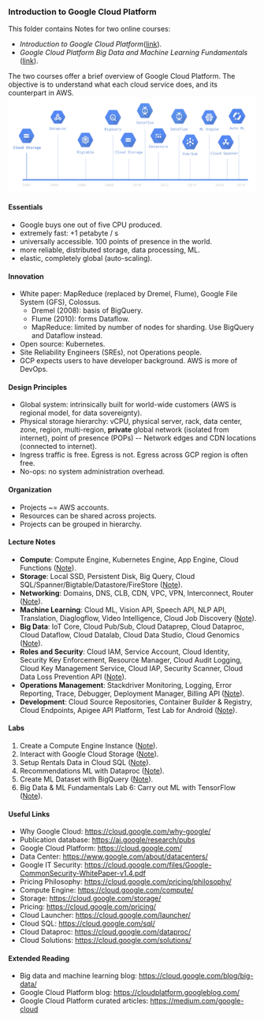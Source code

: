 ### Introduction to Google Cloud Platform
This folder contains Notes for two online courses:
* *Introduction to Google Cloud Platform*([link](https://acloud.guru/learn/gcp-101)).
* *Google Cloud Platform Big Data and Machine Learning Fundamentals* ([link](https://www.coursera.org/learn/gcp-big-data-ml-fundamentals)).

The two courses offer a brief overview of Google Cloud Platform. The objective is to understand what each cloud service does, and its counterpart in AWS.
![alt-text](figs/timeline.png)

#### Essentials
* Google buys one out of five CPU produced.
* extremely fast: +1 petabyte / s
* universally accessible. 100 points of presence in the world.
* more reliable, distributed storage, data processing, ML.
* elastic, completely global (auto-scaling).

#### Innovation
* White paper: MapReduce (replaced by Dremel, Flume), Google File System (GFS), Colossus.
    - Dremel (2008): basis of BigQuery.
    - Flume (2010): forms Dataflow.
    - MapReduce: limited by number of nodes for sharding. Use BigQuery and Dataflow instead.
* Open source: Kubernetes.
* Site Reliability Engineers (SREs), not Operations people.
* GCP expects users to have developer background. AWS is more of DevOps.

#### Design Principles
* Global system: intrinsically built for world-wide customers (AWS is regional model, for data sovereignty).
* Physical storage hierarchy: vCPU, physical server, rack, data center, zone, region, multi-region, **private** global network (isolated from internet), point of presence (POPs) -- Network edges and CDN locations (connected to internet).
* Ingress traffic is free. Egress is not. Egress across GCP region is often free.
* No-ops: no system administration overhead.


#### Organization
* Projects ~= AWS accounts.
* Resources can be shared across projects.
* Projects can be grouped in hierarchy.

#### Lecture Notes
* **Compute**: Compute Engine, Kubernetes Engine, App Engine, Cloud Functions ([Note](101_compute.md)).
* **Storage**: Local SSD, Persistent Disk, Big Query, Cloud SQL/Spanner/Bigtable/Datastore/FireStore ([Note](102_storage.md)).
* **Networking**: Domains, DNS, CLB, CDN, VPC, VPN, Interconnect, Router ([Note](103_networking.md)).
* **Machine Learning**: Cloud ML, Vision API, Speech API, NLP API, Translation, Diaglogflow, Video Intelligence, Cloud Job Discovery ([Note](104_machine_learning.md)).
* **Big Data**: IoT Core, Cloud Pub/Sub, Cloud Dataprep, Cloud Dataproc, Cloud Dataflow, Cloud Datalab, Cloud Data Studio, Cloud Genomics ([Note](105_big_data_analytics.md)).
* **Roles and Security**: Cloud IAM, Service Account, Cloud Identity, Security Key Enforcement, Resource Manager, Cloud Audit Logging, Cloud Key Management Service, Cloud IAP, Security Scanner, Cloud Data Loss Prevention API ([Note](106_IAM.md)).
* **Operations Management**: Stackdriver Monitoring, Logging, Error Reporting, Trace, Debugger, Deployment Manager, Billing API ([Note](107_operations_management.md)).
* **Development**: Cloud Source Repositories, Container Builder & Registry, Cloud Endpoints, Apigee API Platform, Test Lab for Android ([Note](108_dev_API.md)).

#### Labs
1. Create a Compute Engine Instance ([Note](labs/lab_1.md)).
2. Interact with Google Cloud Storage ([Note](labs/lab_2.md)).
3. Setup Rentals Data in Cloud SQL ([Note](labs/lab_3.md)).
4. Recommendations ML with Dataproc ([Note](labs/lab_4.md)).
5. Create ML Dataset with BigQuery ([Note](labs/lab_5.md)).
6. Big Data & ML Fundamentals Lab 6: Carry out ML with TensorFlow ([Note](labs/lab_6.md)).

#### Useful Links
* Why Google Cloud: https://cloud.google.com/why-google/
* Publication database: https://ai.google/research/pubs
* Google Cloud Platform: https://cloud.google.com/
* Data Center: https://www.google.com/about/datacenters/
* Google IT Security: https://cloud.google.com/files/Google-CommonSecurity-WhitePaper-v1.4.pdf
* Pricing Philosophy: https://cloud.google.com/pricing/philosophy/
* Compute Engine: https://cloud.google.com/compute/
* Storage: https://cloud.google.com/storage/
* Pricing: https://cloud.google.com/pricing/
* Cloud Launcher: https://cloud.google.com/launcher/
* Cloud SQL: https://cloud.google.com/sql/
* Cloud Dataproc: https://cloud.google.com/dataproc/
* Cloud Solutions: https://cloud.google.com/solutions/

#### Extended Reading
* Big data and machine learning blog: https://cloud.google.com/blog/big-data/
* Google Cloud Platform blog: https://cloudplatform.googleblog.com/
* Google Cloud Platform curated articles: https://medium.com/google-cloud
